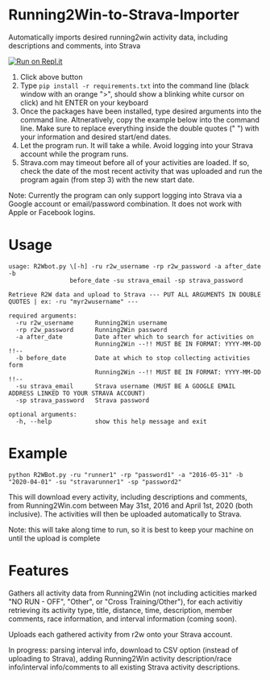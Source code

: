 # Running2Win-to-Strava-Importer
Automatically imports desired running2win activity data, including descriptions and comments, into Strava

[![Run on Repl.it](https://repl.it/badge/github/sfergusond/Running2Win-to-Strava-Importer)](https://repl.it/github/sfergusond/Running2Win-to-Strava-Importer)

1) Click above button
2) Type ```pip install -r requirements.txt``` into the command line (black window with an orange ">", should show a blinking white cursor on click) and hit ENTER on your keyboard
3) Once the packages have been installed, type desired arguments into the command line. Altneratively, copy the example below into the command line. Make sure to replace everything inside the double quotes (" ") with your information and desired start/end dates.
4) Let the program run. It will take a while. Avoid logging into your Strava account while the program runs.
5) Strava.com may timeout before all of your activities are loaded. If so, check the date of the most recent activity that was uploaded and run the program again (from step 3) with the new start date.

Note: Currently the program can only support logging into Strava via a Google account or email/password combination. It does not work with Apple or Facebook logins.

# Usage

```
usage: R2Wbot.py \[-h] -ru r2w_username -rp r2w_password -a after_date -b
                 before_date -su strava_email -sp strava_password

Retrieve R2W data and upload to Strava --- PUT ALL ARGUMENTS IN DOUBLE QUOTES | ex: -ru "myr2wusername" ---

required arguments:
  -ru r2w_username      Running2Win username
  -rp r2w_password      Running2Win password
  -a after_date         Date after which to search for activities on
                        Running2Win --!! MUST BE IN FORMAT: YYYY-MM-DD !!--
  -b before_date        Date at which to stop collecting activities form
                        Running2Win --!! MUST BE IN FORMAT: YYYY-MM-DD !!--
  -su strava_email      Strava username (MUST BE A GOOGLE EMAIL ADDRESS LINKED TO YOUR STRAVA ACCOUNT)
  -sp strava_password   Strava password 

optional arguments:
  -h, --help            show this help message and exit
```

# Example

```
python R2WBot.py -ru "runner1" -rp "password1" -a "2016-05-31" -b "2020-04-01" -su "stravarunner1" -sp "password2"
```

This will download every activity, including descriptions and comments, from Running2Win.com between May 31st, 2016 and April 1st, 2020 (both inclusive). The activities will then be uploaded automatically to Strava. 

Note: this will take along time to run, so it is best to keep your machine on until the upload is complete

# Features

Gathers all activity data from Running2Win (not including acticities marked "NO RUN - OFF", "Other", or "Cross Training/Other"), for each activitiy retrieving its activity type, title, distance, time, description, member comments, race information, and interval information (coming soon).

Uploads each gathered activity from r2w onto your Strava account. 

In progress: parsing interval info, download to CSV option (instead of uploading to Strava), adding Running2Win activity description/race info/interval info/comments to all existing Strava activity descriptions.
